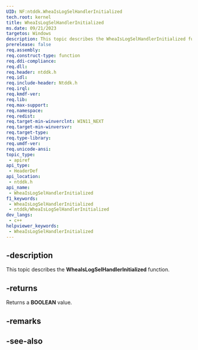 ```yaml
---
UID: NF:ntddk.WheaIsLogSelHandlerInitialized
tech.root: kernel
title: WheaIsLogSelHandlerInitialized
ms.date: 09/21/2023
targetos: Windows
description: This topic describes the WheaIsLogSelHandlerInitialized function.
prerelease: false
req.assembly: 
req.construct-type: function
req.ddi-compliance: 
req.dll: 
req.header: ntddk.h
req.idl: 
req.include-header: Ntddk.h
req.irql: 
req.kmdf-ver: 
req.lib: 
req.max-support: 
req.namespace: 
req.redist: 
req.target-min-winverclnt: WIN11_NEXT
req.target-min-winversvr: 
req.target-type: 
req.type-library: 
req.umdf-ver: 
req.unicode-ansi: 
topic_type:
 - apiref
api_type:
 - HeaderDef
api_location:
 - ntddk.h
api_name:
 - WheaIsLogSelHandlerInitialized
f1_keywords:
 - WheaIsLogSelHandlerInitialized
 - ntddk/WheaIsLogSelHandlerInitialized
dev_langs:
 - c++
helpviewer_keywords:
 - WheaIsLogSelHandlerInitialized
---
```


## -description

This topic describes the **WheaIsLogSelHandlerInitialized** function.

## -returns

Returns a **BOOLEAN** value.

## -remarks

## -see-also
